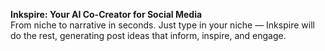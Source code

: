 <b>Inkspire: Your AI Co-Creator for Social Media</b><br>
From niche to narrative in seconds. Just type in your niche — Inkspire will do the rest, generating post ideas that inform, inspire, and engage.
